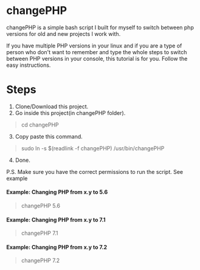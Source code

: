 # changePHP
changePHP is a simple bash script I built for myself to switch between php versions for old and new projects I work with.

If you have multiple PHP versions in your linux and if you are a type of person who don't want to remember and type the whole steps to switch between PHP versions in your console, this tutorial is for you. Follow the easy instructions.

# Steps

1. Clone/Download this project.
2. Go inside this project(in changePHP folder).
> cd changePHP
3. Copy paste this command.
> sudo ln -s $(readlink -f changePHP) /usr/bin/changePHP
4. Done.

P.S. Make sure you have the correct permissions to run the script. See example

#### Example: Changing PHP from x.y to 5.6 ####
> changePHP 5.6

#### Example: Changing PHP from x.y to 7.1 ####
> changePHP 7.1

#### Example: Changing PHP from x.y to 7.2 ####
> changePHP 7.2

